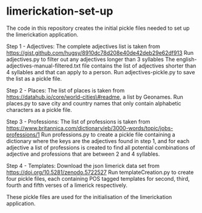 # limerickation-set-up

The code in this repository creates the initial pickle files needed to set up the limerickation application.

Step 1 - Adjectives:
The complete adjectives list is taken from https://gist.github.com/hugsy/8910dc78d208e40de42deb29e62df913
Run adjectives.py to filter out any adjectives longer than 3 syllables
The english-adjectives-manual-filtered.txt file contains the list of adjectives shorter than 4 syllables and that can apply to a person.
Run adjectives-pickle.py to save the list as a pickle file. 

Step 2 - Places:
The list of places is taken from https://datahub.io/core/world-cities\#readme, a list by Geonames.
Run places.py to save city and country names that only contain alphabetic characters as a pickle file.

Step 3 - Professions:
The list of professions is taken from https://www.britannica.com/dictionary/eb/3000-words/topic/jobs-professions/1
Run professions.py to create a pickle file containing a dictionary where the keys are the adjectives found in step 1, and for each adjective
a list of professions is created to find all potential combinations of adjective and professions that are between 2 and 4 syllables. 

Step 4 - Templates:
Download the json limerick data set from https://doi.org/10.5281/zenodo.5722527
Run templateCreation.py to create four pickle files, each containing POS tagged templates for second, third, fourth and fifth verses of a limerick respectively.

These pickle files are used for the initialisation of the limerickation application.
